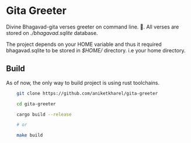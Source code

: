 # Gita Greeter

Divine Bhagavad-gita verses greeter on command line. 🙏. All verses are stored on *./bhagavad.sqlite* database.

The project depends on your HOME variable and thus it required bhagavad.sqlite to be stored in _$HOME/_ directory. i.e your home directory.

## Build

As of now, the only way to build project is using rust toolchains.

```sh
    git clone https://github.com/aniketkharel/gita-greeter

    cd gita-greeter

    cargo build --release

    # or

    make build
```
